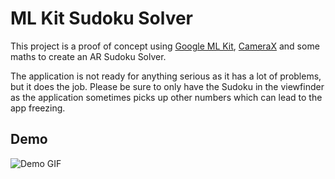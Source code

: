 # ML Kit Sudoku Solver

This project is a proof of concept using [Google ML Kit](https://developers.google.com/ml-kit), [CameraX](https://developer.android.com/training/camerax) and some maths to create an AR Sudoku Solver.

The application is not ready for anything serious as it has a lot of problems, but it does the job.
Please be sure to only have the Sudoku in the viewfinder as the application sometimes picks up other numbers which can lead to the app freezing.

## Demo

![Demo GIF](/demo.gif)
